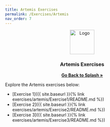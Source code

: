 ```yaml
---
title: Artemis Exercises
permalink: /Exercises/Artemis
nav_order: 7
---
```


<div align="center">
  <a href="https://universityofsussex-rc.github.io/Workshops/">
    <img src="https://universityofsussex-rc.github.io/Workshops/images/logo.png" alt="Logo" width="80" height="80">
  </a>

  <h3 align="center">Artemis Exercises</h3>
    <a href="https://universityofsussex-rc.github.io/Workshops/"><strong>Go Back to Splash »</strong></a>
    <br />
</div>

Explore the Artemis exercises below:

- [Exercise 1]({{ site.baseurl }}{% link exercises/artemis/Exercise1/README.md %})
- [Exercise 2]({{ site.baseurl }}{% link exercises/artemis/Exercise2/README.md %})
- [Exercise 3]({{ site.baseurl }}{% link exercises/artemis/Exercise3/README.md %})